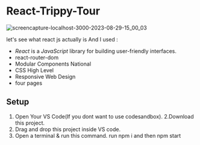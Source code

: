# React-Trippy-Tour
![screencapture-localhost-3000-2023-08-29-15_00_03](https://github.com/amitAsher22/trip_react/assets/69055006/597fbfe4-0045-4d86-84d6-9baab504d628)

let's see what react js actually is And I used : 
- *React* is a *JavaScript* library for building user-friendly interfaces.
- react-router-dom
- Modular Components National
- CSS High Level
- Responsive Web Design
- four pages 

## Setup

1. Open Your VS Code(If you dont want to use codesandbox).
2.Download this project.
3. Drag and drop this project inside VS code.
4. Open a terminal & run this command. run npm i and then  npm start


